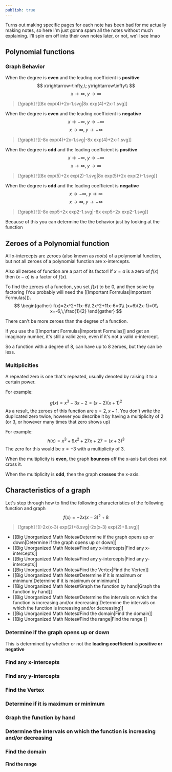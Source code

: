 ```yaml
---
publish: true
---
```



Turns out making specific pages for each note has been bad for me actually making notes, so here I'm just gonna spam all the notes without much explaining. I'll spin em off into their own notes later, or not, we'll see lmao

## Polynomial functions
### Graph Behavior
When the degree is **even** and the leading coefficient is **positive**
$$
x\rightarrow-\infty,\; y\rightarrow\infty\\
$$
$$
x\rightarrow\infty,\; y\rightarrow\infty
$$
> [!graph]
> ![[8x exp(4)+2x-1.svg|8x exp(4)+2x-1.svg]]


When the degree is **even** and the leading coefficient is **negative**
$$
x\rightarrow-\infty,\; y\rightarrow-\infty
$$
$$
x\rightarrow\infty,\; y\rightarrow-\infty
$$
> [!graph]
> ![[-8x exp(4)+2x-1.svg|-8x exp(4)+2x-1.svg]]

When the degree is **odd** and the leading coefficient is **positive**
$$
x\rightarrow-\infty,\; y\rightarrow-\infty
$$
$$
x\rightarrow\infty,\; y\rightarrow\infty
$$
> [!graph]
> ![[8x exp(5)+2x exp(2)-1.svg|8x exp(5)+2x exp(2)-1.svg]]

When the degree is **odd** and the leading coefficient is **negative**
$$
x\rightarrow-\infty,\; y\rightarrow\infty
$$
$$
x\rightarrow\infty,\; y\rightarrow-\infty
$$
> [!graph]
> ![[-8x exp5+2x exp2-1.svg|-8x exp5+2x exp2-1.svg]]

Because of this you can determine the the behavior just by looking at the function

## Zeroes of a Polynomial function
All x-intercepts are zeroes (also known as *roots*) of a polynomial function, but not all zeroes of a polynomial function are x-intercepts.

Also all zeroes of function are a part of its factor! If $x=a$ is a zero of $f(x)$ then $(x-a)$ is a factor of $f(x)$.


To find the zeroes of a function, you set $f(x)$ to be 0, and then solve by factoring (You probably will need the [[Important Formulas|Important Formulas]]).
$$
\begin{gather}
f(x)=2x^2+11x-6\\
2x^2+11x-6=0\\
(x+6)(2x-1)=0\\
x=-6,\,\frac{1}{2}
\end{gather}
$$

There can't be more zeroes than the degree of a function.

If you use the [[Important Formulas|Important Formulas]] and get an imaginary number, it's still a valid zero, even if it's not a valid x-intercept.

So a function with a degree of 8, can have up to 8 zeroes, but they can be less.

### Multiplicities
A repeated zero is one that's repeated, usually denoted by raising it to a certain power.

For example:

$$
g(x)=x^3-3x-2=(x-2)(x+1)^2
$$
As a result, the zeroes of this function are $x=2,\,x-1$. You don't write the duplicated zero twice, however you describe it by having a multiplicity of 2 (or 3, or however many times that zero shows up)

For example:
$$
h(x)=x^3+9x^2+27x+27=(x+3)^3
$$
The zero for this would be $x=-3$ with a multiplicity of 3.

When the multiplicity is **even**, the graph **bounces** off the x-axis but does not cross it.

When the multiplicity is **odd**, then the graph **crosses** the x-axis.

## Characteristics of a graph
Let's step through how to find the following characteristics of the following function and graph
$$
f(x)=-2x(x-3)^2+8
$$
> [!graph]
> ![[-2x(x-3) exp(2)+8.svg|-2x(x-3) exp(2)+8.svg]]

- [[Big Unorganized Math Notes#Determine if the graph opens up or down|Determine if the graph opens up or down]]
- [[Big Unorganized Math Notes#Find any x-intercepts|Find any x-intercepts]]
- [[Big Unorganized Math Notes#Find any y-intercepts|Find any y-intercepts]]
- [[Big Unorganized Math Notes#Find the Vertex|Find the Vertex]]
- [[Big Unorganized Math Notes#Determine if it is maximum or minimum|Determine if it is maximum or minimum]]
- [[Big Unorganized Math Notes#Graph the function by hand|Graph the function by hand]]
- [[Big Unorganized Math Notes#Determine the intervals on which the function is increasing and/or decreasing|Determine the intervals on which the function is increasing and/or decreasing]]
- [[Big Unorganized Math Notes#Find the domain|Find the domain]]
- [[Big Unorganized Math Notes#Find the range|Find the range ]]

### Determine if the graph opens up or down
This is determined by whether or not the **leading coefficient** is **positive or negative**
### Find any x-intercepts
### Find any y-intercepts
### Find the Vertex
### Determine if it is maximum or minimum
### Graph the function by hand
### Determine the intervals on which the function is increasing and/or decreasing
### Find the domain
#### Find the range 